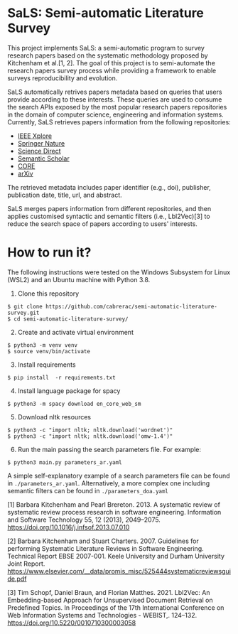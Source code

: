 # SaLS: Semi-automatic Literature Survey

This project implements SaLS: a semi-automatic program to survey research papers based on the systematic methodology proposed by Kitchenham et al.[1, 2]. The goal of this project is to semi-automate the research papers survey process while providing a framework to enable surveys reproducibility and evolution. 

SaLS automatically retrives papers metadata based on queries that users provide according to these interests. These queries are used to consume the search APIs exposed by the most popular research papers repositories in the domain of computer science, engineering and information systems. Currently, SaLS retrieves papers information from the following repositories:

- [IEEE Xplore](https://developer.ieee.org/)
- [Springer Nature](https://dev.springernature.com/)
- [Science Direct](https://www.elsevier.com/solutions/sciencedirect/librarian-resource-center/api)
- [Semantic Scholar](https://www.semanticscholar.org/product/api)
- [CORE](https://core.ac.uk/services/api)
- [arXiv](https://arxiv.org/help/api/)

The retrieved metadata includes paper identifier (e.g., doi), publisher, publication date, title, url, and abstract.

SaLS merges papers information from different repositories, and then applies customised syntactic and semantic filters (i.e., Lbl2Vec)[3] to reduce the search space of papers according to users' interests.

# How to run it?

The following instructions were tested on the Windows Subsystem for Linux (WSL2) and an Ubuntu machine with Python 3.8.

1. Clone this repository

```
$ git clone https://github.com/cabrerac/semi-automatic-literature-survey.git
$ cd semi-automatic-literature-survey/
```

2. Create and activate virtual environment 

```
$ python3 -m venv venv
$ source venv/bin/activate
```

3. Install requirements

```
$ pip install  -r requirements.txt
```

4. Install language package for spacy

```
$ python3 -m spacy download en_core_web_sm
```

5. Download nltk resources

```
$ python3 -c "import nltk; nltk.download('wordnet')"
$ python3 -c "import nltk; nltk.download('omw-1.4')"
```

6. Run the main passing the search parameters file. For example:

```
$ python3 main.py parameters_ar.yaml
```

A simple self-explanatory example of a search parameters file can be found in `./parameters_ar.yaml`. Alternatively, a more complex one including semantic filters can be found in `./parameters_doa.yaml`

[1] Barbara Kitchenham and Pearl Brereton. 2013. A systematic review of systematic review process research in software engineering. Information and Software Technology 55, 12 (2013), 2049–2075. https://doi.org/10.1016/j.infsof.2013.07.010

[2] Barbara Kitchenham and Stuart Charters. 2007. Guidelines for performing Systematic Literature Reviews in Software Engineering. Technical Report EBSE 2007-001. Keele University and Durham University Joint Report. https://www.elsevier.com/__data/promis_misc/525444systematicreviewsguide.pdf

[3] Tim Schopf, Daniel Braun, and Florian Matthes. 2021. Lbl2Vec: An Embedding-based Approach for Unsupervised Document Retrieval on Predefined Topics. In Proceedings of the 17th International Conference on Web Information Systems and Technologies - WEBIST,. 124–132. https://doi.org/10.5220/0010710300003058
